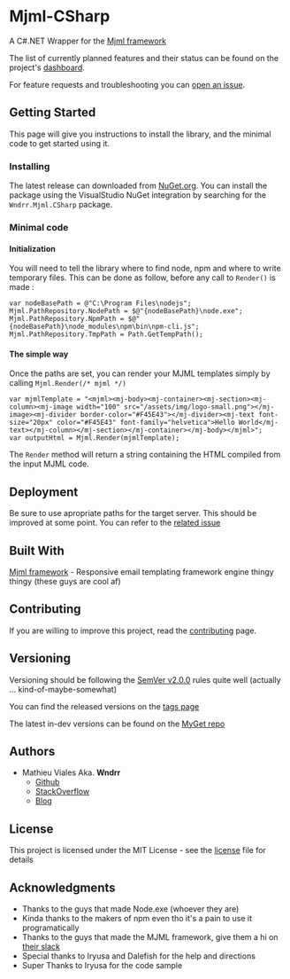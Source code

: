 # Mjml-CSharp

A C#.NET Wrapper for the [Mjml framework](https://mjml.io/)

The list of currently planned features and their status can be found on the project's [dashboard](https://github.com/Wndrr/Mjml-CSharp/projects/1).

For feature requests and troubleshooting you can [open an issue](https://github.com/Wndrr/Mjml-CSharp/issues/new).

## Getting Started

This page will give you instructions to install the library, and the minimal code to get started using it.

### Installing

The latest release can downloaded from [NuGet.org](https://www.nuget.org/packages/Wndrr.Mjml.CSharp). 
You can install the package using the VisualStudio NuGet integration by searching for the `Wndrr.Mjml.CSharp` package.

### Minimal code

#### Initialization

You will need to tell the library where to find node, npm and where to write temporary files. This can be done as follow, before any call to `Render()` is made :

    var nodeBasePath = @"C:\Program Files\nodejs";
    Mjml.PathRepository.NodePath = $@"{nodeBasePath}\node.exe";
    Mjml.PathRepository.NpmPath = $@"{nodeBasePath}\node_modules\npm\bin\npm-cli.js";
    Mjml.PathRepository.TmpPath = Path.GetTempPath();

#### The simple way

Once the paths are set, you can render your MJML templates simply by calling `Mjml.Render(/* mjml */)`

    var mjmlTemplate = "<mjml><mj-body><mj-container><mj-section><mj-column><mj-image width="100" src="/assets/img/logo-small.png"></mj-image><mj-divider border-color="#F45E43"></mj-divider><mj-text font-size="20px" color="#F45E43" font-family="helvetica">Hello World</mj-text></mj-column></mj-section></mj-container></mj-body></mjml>";
    var outputHtml = Mjml.Render(mjmlTemplate);

The `Render` method will return a string containing the HTML compiled from the input MJML code.

## Deployment

Be sure to use apropriate paths for the target server. This should be improved at some point. You can refer to the [related issue](https://github.com/Wndrr/Mjml-CSharp/issues/1)

## Built With

[Mjml framework](https://mjml.io/) - Responsive email templating framework engine thingy thingy (these guys are cool af)

## Contributing

If you are willing to improve this project, read the [contributing](CONTRIBUTING.md) page.

## Versioning

Versioning should be following the [SemVer v2.0.0](http://semver.org/) rules quite well (actually ... kind-of-maybe-somewhat)

You can find the released versions on the [tags page](https://github.com/Wndrr/Mjml-CSharp/tags)

The latest in-dev versions can be found on the [MyGet repo](https://www.myget.org/feed/wndrr-perso/package/nuget/Wndrr.Mjml.CSharp)

## Authors

* Mathieu Viales Aka. **Wndrr** 
  * [Github](https://github.com/Wndrr)
  * [StackOverflow](https://stackoverflow.com/users/6838730/wndrr)
  * [Blog](https://blog-mathieu.viales.fr/)

## License

This project is licensed under the MIT License - see the [license](LICENSE) file for details

## Acknowledgments

* Thanks to the guys that made Node.exe (whoever they are)
* Kinda thanks to the makers of npm even tho it's a pain to use it programatically
* Thanks to the guys that made the MJML framework, give them a hi on [their slack](https://mjml.slack.com/messages/C12HESC2G/)
* Special thanks to Iryusa and Dalefish for the help and directions
* Super Thanks to Iryusa for the code sample

